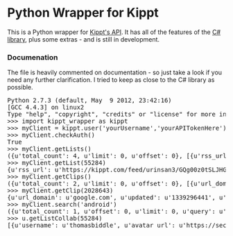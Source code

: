 <h1>Python Wrapper for Kippt</h1>

<p>
This is a Python wrapper for <a href="https://kippt.com/developers">Kippt's API</a>. It has all of the features of the <a href="http://haythem.github.com/Kippt.NET/">C# library</a>, plus some extras - and is still in development.

<h3>Documenation</h3>
<p>
The file is heavily commented on documentation - so just take a look if you need any further clarification. I tried to keep as close to the C# library as possible.

<pre>
Python 2.7.3 (default, May  9 2012, 23:42:16)
[GCC 4.4.3] on linux2
Type "help", "copyright", "credits" or "license" for more information.
>>> import kippt_wrapper as kippt
>>> myClient = kippt.user('yourUsername','yourAPITokenHere')
>>> myClient.checkAuth()
True
>>> myClient.getLists()
({u'total_count': 4, u'limit': 0, u'offset': 0}, [{u'rss_url': u'https://kippt.com/feed/urinsan3/GQg00z0tSLJHGBj8PXrKouVtuos1/my-list', u'updated': u'1339296452', u'created': u'1339284366', u'title': u'My List', u'slug': u'my-list', u'id': 55284, u'resource_uri': u'/api/lists/55284/'}, {u'rss_url': u'https://kippt.com/feed/urinsan3/GQg00z0tSLJHGBj8PXrKouVtuos1/read-later', u'updated': u'1339093234', u'created': u'1339093234', u'title': u'Read Later', u'slug': u'read-later', u'id': 54828, u'resource_uri': u'/api/lists/54828/'}, {u'rss_url': u'https://kippt.com/feed/urinsan3/GQg00z0tSLJHGBj8PXrKouVtuos1/inbox', u'updated': u'1338946730', u'created': u'1338945940', u'title': u'Inbox', u'slug': u'inbox', u'id': 54432, u'resource_uri': u'/api/lists/54432/'}, {u'rss_url': u'https://kippt.com/feed/urinsan3/GQg00z0tSLJHGBj8PXrKouVtuos1/new-list-name', u'updated': u'1339093060', u'created': u'1338945940', u'title': u'new list name', u'slug': u'new-list-name', u'id': 54433, u'resource_uri': u'/api/lists/54433/'}])
>>> myClient.getList(55284)
{u'rss_url': u'https://kippt.com/feed/urinsan3/GQg00z0tSLJHGBj8PXrKouVtuos1/my-list', u'updated': u'1339296452', u'created': u'1339284366', u'title': u'My List', u'slug': u'my-list', u'id': 55284, u'resource_uri': u'/api/lists/55284/'}
>>> myClient.getClips()
({u'total_count': 2, u'limit': 0, u'offset': 0}, [{u'url_domain': u'google.com', u'updated': u'1339296441', u'title': u'Google', u'url': u'http://www.google.com/', u'notes': u'Testing Notes!', u'created': u'1339296431', u'list': u'/api/lists/55284/', u'is_starred': False, u'id': 2028643, u'resource_uri': u'/api/clips/2028643/'}, {u'url_domain': u'android-ui-utils.googlecode.com', u'updated': u'1339284376', u'title': u'Android Asset Studio', u'url': u'http://android-ui-utils.googlecode.com/hg/asset-studio/dist/index.html', u'notes': u'', u'created': u'1339281459', u'list': u'/api/lists/55284/', u'is_starred': False, u'id': 2028518, u'resource_uri': u'/api/clips/2028518/'}])
>>> myClient.getClip(2028643)
{u'url_domain': u'google.com', u'updated': u'1339296441', u'title': u'Google', u'url': u'http://www.google.com/', u'notes': u'Testing Notes!', u'created': u'1339296431', u'list': u'/api/lists/55284/', u'is_starred': False, u'id': 2028643, u'resource_uri': u'/api/clips/2028643/'}
>>> myClient.search('android')
({u'total_count': 1, u'offset': 0, u'limit': 0, u'query': u'android'}, [{u'url_domain': u'android-ui-utils.googlecode.com', u'updated': u'1339284376', u'title': u'Android Asset Studio', u'url': u'http://android-ui-utils.googlecode.com/hg/asset-studio/dist/index.html', u'notes': u'', u'created': u'1339281459', u'list': u'/api/lists/55284/', u'is_starred': False, u'id': 2028518, u'resource_uri': u'/api/clips/2028518/'}])
>>> u.getListCollab(55284)
[{u'username': u'thomasbiddle', u'avatar_url': u'https://secure.gravatar.com/avatar/a5cb7b8b8594fa9483d89c020e79014f/?default=https%3A%2F%2Fkippt.com%2Fstatic%2Fimg%2Fdefault-avatar.jpg&amp;s=160', u'id': 16993, u'resource_uri': u'/api/users/16993/'}]
</pre>